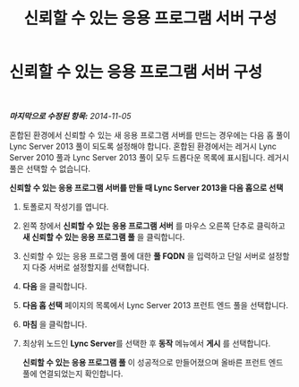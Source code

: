 ﻿---
title: 신뢰할 수 있는 응용 프로그램 서버 구성
TOCTitle: 신뢰할 수 있는 응용 프로그램 서버 구성
ms:assetid: 20c3815f-3048-4940-8c0f-cdfcd0801d5d
ms:mtpsurl: https://technet.microsoft.com/ko-kr/library/JJ204735(v=OCS.15)
ms:contentKeyID: 49303029
ms.date: 08/10/2015
mtps_version: v=OCS.15
ms.translationtype: HT
---

# 신뢰할 수 있는 응용 프로그램 서버 구성

 

_**마지막으로 수정된 항목:** 2014-11-05_

혼합된 환경에서 신뢰할 수 있는 새 응용 프로그램 서버를 만드는 경우에는 다음 홉 풀이 Lync Server 2013 풀이 되도록 설정해야 합니다. 혼합된 환경에서는 레거시 Lync Server 2010 풀과 Lync Server 2013 풀이 모두 드롭다운 목록에 표시됩니다. 레거시 풀은 선택할 수 없습니다.

**신뢰할 수 있는 응용 프로그램 서버를 만들 때 Lync Server 2013을 다음 홉으로 선택**

1.  토폴로지 작성기를 엽니다.

2.  왼쪽 창에서 **신뢰할 수 있는 응용 프로그램 서버** 를 마우스 오른쪽 단추로 클릭하고 **새 신뢰할 수 있는 응용 프로그램 풀** 을 클릭합니다.

3.  신뢰할 수 있는 응용 프로그램 풀에 대한 **풀 FQDN** 을 입력하고 단일 서버로 설정할지 다중 서버로 설정할지를 선택합니다.

4.  **다음** 을 클릭합니다.

5.  **다음 홉 선택** 페이지의 목록에서 Lync Server 2013 프런트 엔드 풀을 선택합니다.

6.  **마침** 을 클릭합니다.

7.  최상위 노드인 **Lync Server**를 선택한 후 **동작** 메뉴에서 **게시** 를 선택합니다.
    
    **신뢰할 수 있는 응용 프로그램 풀** 이 성공적으로 만들어졌으며 올바른 프런트 엔드 풀에 연결되었는지 확인합니다.

